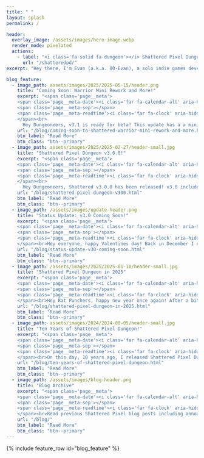 ```yaml
---
title: " "
layout: splash
permalink: /

header:
  overlay_image: /assets/images/hero-image.webp
  render_mode: pixelated
  actions:
    - label: "<i class='fa-solid fa-dungeon'></i> Shattered Pixel Dungeon"
      url: "/shatteredpd/"
excerpt: "Hey there, I'm Evan (a.k.a. 00-Evan), a solo indie games developer currently working on my traditional roguelike named Shattered Pixel Dungeon!"

blog_feature:
  - image_path: assets/images/2025/2025-05-15/header.png
    title: "Coming Soon: Warrior Mini Rework and More!"
    excerpt: "<span class='page__meta'>
    <span class='page__meta-date'><i class='far fa-calendar-alt' aria-hidden='true'></i> May 15th, 2025</span>
    <span class='page__meta-sep'></span>
    <span class='page__meta-readtime'><i class='far fa-clock' aria-hidden='true'></i> 5 minute read</span>
    </span><br>
      Hey Dungeoneers, v3.1 is ready for beta! This update has a a mini Warrior rework, some new rooms in the dungeon, a new trinket, and an assortment of other changes and additions."
    url: "/blog/coming-soon-to-shattered-warrior-mini-rework-and-more.html"
    btn_label: "Read More"
    btn_class: "btn--primary"
  - image_path: assets/images/2025/2025-02-27/header-small.jpg
    title: "Shattered Pixel Dungeon v3.0.0!"
    excerpt: "<span class='page__meta'>
    <span class='page__meta-date'><i class='far fa-calendar-alt' aria-hidden='true'></i> February 27th, 2025</span>
    <span class='page__meta-sep'></span>
    <span class='page__meta-readtime'><i class='far fa-clock' aria-hidden='true'></i> 10 minute read</span>
    </span><br>
      Hey Dungeoneers, Shattered v3.0.0 has been released! v3.0 includes Shattered's second new playable character! The Cleric is a divine spellcaster who learns and upgrades spells via the talent system!"
    url: "/blog/shattered-pixel-dungeon-v300.html"
    btn_label: "Read More"
    btn_class: "btn--primary"
  - image_path: /assets/images/update-header.png
    title: "Status Update: v3.0 Coming Soon!"
    excerpt: "<span class='page__meta'>
    <span class='page__meta-date'><i class='far fa-calendar-alt' aria-hidden='true'></i> February 14, 2025</span>
    <span class='page__meta-sep'></span>
    <span class='page__meta-readtime'><i class='far fa-clock' aria-hidden='true'></i> 1 minute read</span>
    </span><br>Hey everyone, happy Valentines day! Back in December I estimated that v3.0 would be gearing up to release in late January or early February, so it's time for a little update!"
    url: "/blog/status-update-v30-coming-soon.html"
    btn_label: "Read More"
    btn_class: "btn--primary"
  - image_path: /assets/images/2025/2025-01-10/header-small.jpg
    title: "Shattered Pixel Dungeon in 2025"
    excerpt: "<span class='page__meta'>
    <span class='page__meta-date'><i class='far fa-calendar-alt' aria-hidden='true'></i> January 10, 2025</span>
    <span class='page__meta-sep'></span>
    <span class='page__meta-readtime'><i class='far fa-clock' aria-hidden='true'></i> 6 minute read</span>
    </span><br>Hey Rat Punchers, happy new year once again! After a bit of a holiday break, I'm back to work on Shattered Pixel Dungeon, which includes laying out some plans for the coming year!"
    url: "/blog/shattered-pixel-dungeon-in-2025.html"
    btn_label: "Read More"
    btn_class: "btn--primary"
  - image_path: assets/images/2024/2024-08-05/header-small.jpg
    title: "Ten Years of Shattered Pixel Dungeon!"
    excerpt: "<span class='page__meta'>
    <span class='page__meta-date'><i class='far fa-calendar-alt' aria-hidden='true'></i> August 5, 2024</span>
    <span class='page__meta-sep'></span>
    <span class='page__meta-readtime'><i class='far fa-clock' aria-hidden='true'></i> 8 minute read</span>
    </span><br>On this day, 10 years ago, I released Shattered Pixel Dungeon v0.1.0. Join me for a quick walk down memory lane, and for a preview of something very exciting that's yet to come..."
    url: "/blog/ten-years-of-shattered-pixel-dungeon.html"
    btn_label: "Read More"
    btn_class: "btn--primary"
  - image_path: /assets/images/blog-header.png
    title: "Blog Archive"
    excerpt: "<span class='page__meta'>
    <span class='page__meta-date'><i class='far fa-calendar-alt' aria-hidden='true'></i> 2014-2025</span>
    <span class='page__meta-sep'></span>
    <span class='page__meta-readtime'><i class='far fa-clock' aria-hidden='true'></i> 120 blog posts</span>
    </span><br>Read previous Shattered Pixel blog posts including announcements, design overviews, and teasers! The blog includes a full history of my dev work since I started Shattered Pixel Dungeon in 2014."
    url: "/blog/"
    btn_label: "Read More"
    btn_class: "btn--primary"
---
```


{% include feature_row id="blog_feature" %}
